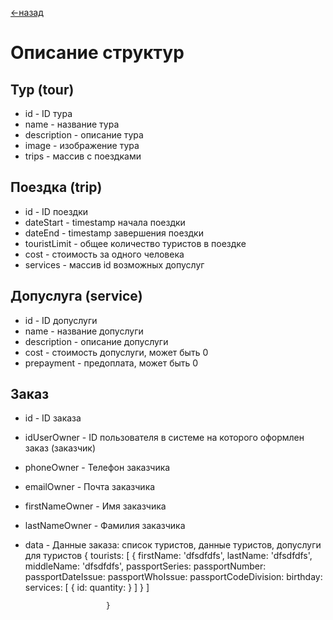 [<-назад](/README.md)

# Описание структур

## Тур (tour)
- id                - ID тура
- name              - название тура
- description       - описание тура
- image             - изображение тура
- trips             - массив с поездками

## Поездка (trip)
- id                - ID поездки
- dateStart         - timestamp начала поездки
- dateEnd           - timestamp завершения поездки
- touristLimit      - общее количество туристов в поездке
- cost              - стоимость за одного человека
- services          - массив id возможных допуслуг

## Допуслуга (service)
- id                - ID допуслуги
- name              - название допуслуги
- description       - описание допуслуги
- cost              - стоимость допуслуги, может быть 0
- prepayment        - предоплата, может быть 0

## Заказ
- id                - ID заказа
- idUserOwner       - ID пользователя в системе на которого оформлен заказ (заказчик)
- phoneOwner        - Телефон заказчика
- emailOwner        - Почта заказчика
- firstNameOwner    - Имя заказчика
- lastNameOwner     - Фамилия заказчика
- data              - Данные заказа: список туристов, данные туристов, допуслуги для туристов
                        {
                            tourists: [
                                {
                                    firstName: 'dfsdfdfs',
                                    lastName: 'dfsdfdfs',
                                    middleName: 'dfsdfdfs',
                                    passportSeries:
                                    passportNumber:
                                    passportDateIssue:
                                    passportWhoIssue:
                                    passportCodeDivision: 
                                    birthday:
                                    services: [
                                        {
                                            id:
                                            quantity:
                                        }
                                    ]
                                }
                            ]

                        }




